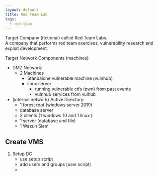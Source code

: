 ```yaml
---
layout: default
title: Red Team Lab
tags:
  - red-team
---
```




Target Company (fictional) called Red Team Labs.  
A company that performs red team exercises, vulnerability research and exploit development. 

Target Network Components (machines)
- DMZ Network:
	- 2 Machines
		- Standalone vulnerable machine (vulnhub)
		- linux server 
			- running vulnerable ctfs (pwn) from past events
			- vulnhub services from vulhub 
- (internal network) Active Directory:
	- 1 forest root (windows server 2019)
	- database server
	- 2 clients (1 windows 10 and 1 linux )
	- 1 server (database and file)
	- 1 Wazuh Siem




## Create  VMS

1. Setup DC
	- use setup script 
	- add users and groups (user script)
	- 